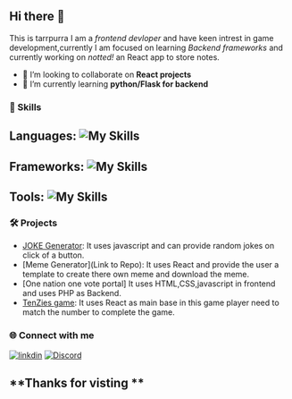## Hi there 👋
This is tarrpurra I am a  *frontend devloper* and have keen intrest in game development,currently I am focused on learning *Backend frameworks* and currently working on *notted!* an React app to store notes.  

- 👯 I’m looking to collaborate on **React projects**
- 🌱 I’m currently learning **python/Flask for backend**

### 🚀 Skills
**Languages:** ![My Skills](https://skillicons.dev/icons?i=js,html,css,java,python,php,c,cpp,cs)
  ---
**Frameworks:** ![My Skills](https://skillicons.dev/icons?i=react,nodejs,tailwind)
  ---
**Tools:** ![My Skills](https://skillicons.dev/icons?i=docker,blender,unity,photoshop,illustrator,godot)
  ---

### 🛠️ Projects
- [JOKE Generator](https://tarrpurra.github.io/Jo_KE/): It uses javascript and can provide random jokes on click of a button.
- [Meme Generator](Link to Repo): It uses React and provide the user a template to create there own meme and download the meme.
- [One nation one vote portal] It uses HTML,CSS,javascript in frontend and uses PHP as Backend.
- [TenZies game](https://tarrpurra.github.io/Tenzies/): It uses React as main base in this game player need to match the number to complete the game.

### 🌐 Connect with me
[![linkdin](https://skillicons.dev/icons?i=linkedin)](https://www.linkedin.com/in/harsh-mandge-ba378521b/)
[![Discord](https://skillicons.dev/icons?i=discord)](discordapp.com/users/584274241072136203)




## **Thanks for visting **
